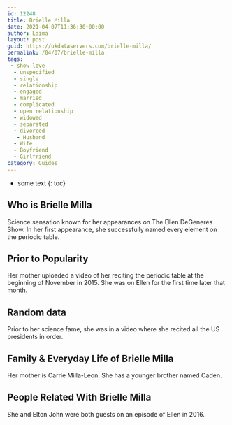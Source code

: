 ```yaml
---
id: 12248
title: Brielle Milla
date: 2021-04-07T11:36:30+00:00
author: Laima
layout: post
guid: https://ukdataservers.com/brielle-milla/
permalink: /04/07/brielle-milla
tags:
 - show love
  - unspecified
  - single
  - relationship
  - engaged
  - married
  - complicated
  - open relationship
  - widowed
  - separated
  - divorced
   - Husband
  - Wife
  - Boyfriend
  - Girlfriend
category: Guides
---
```


* some text
{: toc}


## Who is Brielle Milla
                  
                  
                  
Science sensation known for her appearances on The Ellen DeGeneres Show. In her first appearance, she successfully named every element on the periodic table. 
                  
              
            
              
            
                
                
                
## Prior to Popularity
                  
                  
                  
Her mother uploaded a video of her reciting the periodic table at the beginning of November in 2015. She was on Ellen for the first time later that month.
                  
              
            
              
            
                
                
                
## Random data
                  
                  
                  
Prior to her science fame, she was in a video where she recited all the US presidents in order.
                  
              
            
              
            
                
                
                
## Family & Everyday Life of Brielle Milla
                  
                  
                  
Her mother is Carrie Milla-Leon. She has a younger brother named Caden.
                  
              
            
              
            
                
                
                
## People Related With Brielle Milla
                  
                  
                  
She and Elton John were both guests on an episode of Ellen in 2016.
                  
              
            
              
            
                
              
            
              
              
            
            
              
            
          
          
          